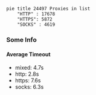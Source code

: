 
```mermaid
pie title 24497 Proxies in list
    "HTTP" : 17678
    "HTTPS": 5872
    "SOCKS" : 4619
```

### Some Info
#### Average Timeout

- mixed: 4.7s
- http: 2.8s
- https: 7.6s
- socks: 6.3s